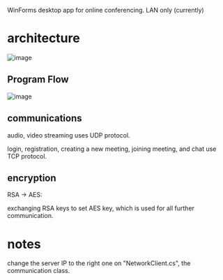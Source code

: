 WinForms desktop app for online conferencing. LAN only (currently)
# architecture
![image](https://github.com/user-attachments/assets/f75c807e-c455-4cdb-898c-ee51de2a08c5)


## Program Flow
![image](https://github.com/user-attachments/assets/ae70750c-6ded-4634-8304-04a547b9db72)


## communications  

audio, video streaming uses UDP protocol.
    
login, registration, creating a new meeting, joining meeting, and chat use TCP protocol.
  
## encryption  
 
RSA -> AES:
    
exchanging RSA keys to set AES key, which is used for all further communication.


  
# notes 
  
change the server IP to the right one on "NetworkClient.cs", the communication class.
